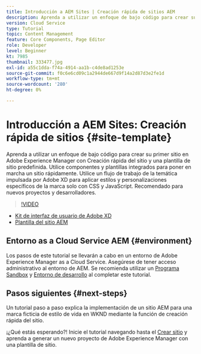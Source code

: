 ```yaml
---
title: Introducción a AEM Sites | Creación rápida de sitios AEM
description: Aprenda a utilizar un enfoque de bajo código para crear su primer sitio en Adobe Experience Manager con Creación rápida del sitio y una plantilla de sitio predefinida. Utilice componentes y plantillas integrados para poner en marcha un sitio rápidamente. Utilice un flujo de trabajo de la temática impulsada por Adobe XD para aplicar estilos y personalizaciones específicos de la marca solo con CSS y JavaScript. Recomendado para nuevos proyectos y desarrolladores.
version: Cloud Service
type: Tutorial
topic: Content Management
feature: Core Components, Page Editor
role: Developer
level: Beginner
kt: 7985
thumbnail: 333477.jpg
exl-id: a55c1dda-f74a-4914-aa1b-c4de8ad1253e
source-git-commit: f0c6e6cd09c1a2944de667d9f14a2d87d3e2fe1d
workflow-type: tm+mt
source-wordcount: '280'
ht-degree: 0%

---
```


# Introducción a AEM Sites: Creación rápida de sitios {#site-template}

Aprenda a utilizar un enfoque de bajo código para crear su primer sitio en Adobe Experience Manager con Creación rápida del sitio y una plantilla de sitio predefinida. Utilice componentes y plantillas integrados para poner en marcha un sitio rápidamente. Utilice un flujo de trabajo de la temática impulsada por Adobe XD para aplicar estilos y personalizaciones específicos de la marca solo con CSS y JavaScript. Recomendado para nuevos proyectos y desarrolladores.

>[!VIDEO](https://video.tv.adobe.com/v/333477/?quality=12&learn=on)

* [Kit de interfaz de usuario de Adobe XD](https://github.com/adobe/aem-site-template-basic/blob/main/files/wireframe.xd)
* [Plantilla del sitio AEM](https://github.com/adobe/aem-site-template-basic)

## Entorno as a Cloud Service AEM {#environment}

Los pasos de este tutorial se llevarán a cabo en un entorno de Adobe Experience Manager as a Cloud Service. Asegúrese de tener acceso administrativo al entorno de AEM. Se recomienda utilizar un [Programa Sandbox](https://experienceleague.adobe.com/docs/experience-manager-cloud-service/onboarding/getting-access/sandbox-programs/introduction-sandbox-programs.html) y [Entorno de desarrollo](https://experienceleague.adobe.com/docs/experience-manager-cloud-service/implementing/using-cloud-manager/manage-environments.html) al completar este tutorial.

## Pasos siguientes {#next-steps}

Un tutorial paso a paso explica la implementación de un sitio AEM para una marca ficticia de estilo de vida en WKND mediante la función de creación rápida del sitio.

¡¿Qué estás esperando?! Inicie el tutorial navegando hasta el [Crear sitio](create-site.md) y aprenda a generar un nuevo proyecto de Adobe Experience Manager con una plantilla de sitio.
